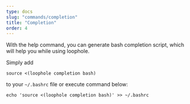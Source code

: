 ```yaml
---
type: docs
slug: "commands/completion"
title: "Completion"
order: 4
---
```


With the help command, you can generate bash completion script, which will help you while using loophole.

Simply add

```
source <(loophole completion bash)
```

to your `~/.bashrc` file or execute command below:

```
echo 'source <(loophole completion bash)' >> ~/.bashrc
```
